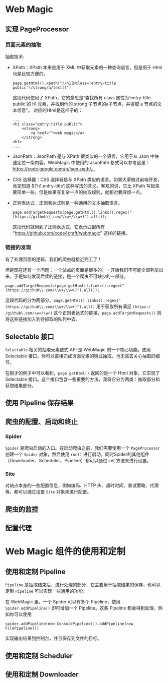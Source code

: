 # Web Magic 

## 实现 PageProcessor
### 页面元素的抽取 
抽取技术: 
- XPath：XPath 本来是用于 XML 中获取元素的一种查询语言，但是用于 Html 也是比较方便的。
    ``` 
    page.getHtml().xpath("//h1[@class='entry-title public']/strong/a/text()")
    ```
    这段代码使用了 XPath，它的意思是“查找所有 class 属性为'entry-title public'的 h1 元素，并找到他的 strong 子节点的a子节点，并提取 a 节点的文本信息”。 对应的Html是这样子的：
    ``` 
    ... 
    <h1 class="entry-title public">
        <strong>
            <a href="">web magic</a>
        </strong>
    <h1>
    ...
    ```
- JsonPath：JsonPath 是与 XPath 很类似的一个语言，它用于从 Json 中快速定位一条内容。WebMagic 中使用的 JsonPath 格式可以参考这里：https://code.google.com/p/json-path/。

- CSS 选择器：CSS 选择器是与 XPath 类似的语言。如果大家做过前端开发，肯定知道 $('h1.entry-title')这种写法的含义。客观的说，它比 XPath 写起来要简单一些，但是如果写复杂一点的抽取规则，就相对要麻烦一点。

- 正则表达式：正则表达式则是一种通用的文本抽取语言。
    ``` 
    page.addTargetRequests(page.getHtml().links().regex("(https://github\\.com/\\w+/\\w+)").all());
    ```
    这段代码就用到了正则表达式，它表示匹配所有 "https://github.com/code4craft/webmagic" 这样的链接。


### 链接的发现 
有了处理页面的逻辑，我们的爬虫就接近完工了！

但是现在还有一个问题：一个站点的页面是很多的，一开始我们不可能全部列举出来，于是如何发现后续的链接，是一个爬虫不可缺少的一部分。

``` 
page.addTargetRequests(page.getHtml().links().regex("(https://github\\.com/\\w+/\\w+)").all());
```
这段代码的分为两部分，`page.getHtml().links().regex("(https://github\\.com/\\w+/\\w+)").all()` 用于获取所有满足 `(https:/ /github\.com/\w+/\w+)` 这个正则表达式的链接，`page.addTargetRequests()` 则将这些链接加入到待抓取的队列中去。


## Selectable 接口 
`Selectable` 相关的抽取元素链式 API 是 WebMagic 的一个核心功能。使用 Selectable 接口，你可以直接完成页面元素的链式抽取，也无需去关心抽取的细节。

在刚才的例子中可以看到，`page.getHtml()` 返回的是一个 Html 对象，它实现了 Selectable 接口。这个接口包含一些重要的方法，我将它分为两类：抽取部分和获取结果部分。

## 使用 Pipeline 保存结果 


## 爬虫的配置、启动和终止 
### Spider  
`Spider` 是爬虫启动的入口。在启动爬虫之前，我们需要使用一个 `PageProcessor` 创建一个 `Spider` 对象，然后使用 `run()` 进行启动。同时Spider的其他组件（Downloader、Scheduler、Pipeline）都可以通过 set 方法来进行设置。

### Site 
对站点本身的一些配置信息，例如编码、HTTP 头、超时时间、重试策略、代理等，都可以通过设置 `Site` 对象来进行配置。


## 爬虫的监控 


## 配置代理


# Web Magic 组件的使用和定制

## 使用和定制 Pipeline
`Pipeline` 是抽取结束后，进行处理的部分，它主要用于抽取结果的保存，也可以定制 `Pipeline` 可以实现一些通用的功能。
 
在 WebMagic 里，一个 Spider 可以有多个 Pipeline，使用 `Spider.addPipeline()` 即可增加一个 Pipeline。这些 Pipeline 都会得到处理，例如你可以使用
``` 
spider.addPipeline(new ConsolePipeline()).addPipeline(new FilePipeline())
```
实现输出结果到控制台，并且保存到文件的目标。


## 使用和定制 Scheduler 


## 使用和定制 Downloader 
